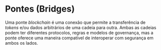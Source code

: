 # Pontes (Bridges)

Uma ponte _blockchain_ é uma conexão que permite a transferência de _tokens_ e/ou dados arbitrários de uma cadeia para outra. Ambas as cadeias podem ter diferentes protocolos, regras e modelos de governança, mas a ponte oferece uma maneira compatível de interoperar com segurança em ambos os lados.
